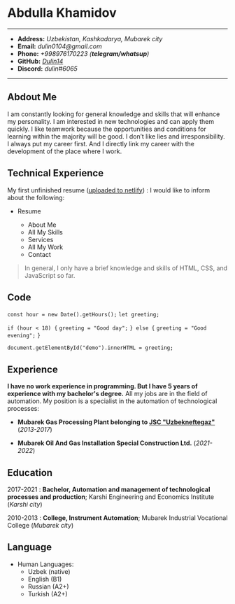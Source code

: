 Abdulla Khamidov
============

-------------------     ----------------------------
* **Address:**                 _Uzbekistan, Kashkadarya, Mubarek city_
* **Email:**                   _dulin0104@gmail.com_
* **Phone:**                   _+998976170223 (**telegram/whatsup**)_ 
* **GitHub:**                  [_Dulin14_](https://github.com/Dulin14)
* **Discord:**                 _dulin#6065_
-------------------     ----------------------------

Abdout Me
---------
I am constantly looking for general knowledge and skills that will enhance my personality.
I am interested in new technologies and can apply them quickly. I like teamwork because
the opportunities and conditions for learning within the majority will be good. I don’t like
lies and irresponsibility.
I always put my career first. And I directly link my career with the development of the
place where I work.


Technical Experience
--------------------

My first unfinished resume ([uploaded to netlify](https://khamidoff.netlify.app/#main))
:   I would like to inform about the following: 

* Resume

    * About Me
    * All My Skills
    * Services 
    * All My Work 
    * Contact

> In general, I only have a brief knowledge and skills of HTML, CSS, and JavaScript so far. 

Code 
---------- 
`const hour = new Date().getHours();`
`let greeting;`

`if (hour < 18) {`
  `greeting = "Good day";`
`} else {`
  `greeting = "Good evening";`
`}`

`document.getElementById("demo").innerHTML = greeting;`

Experience
----------

**I have no work experience in programming. But I have 5 years of experience with my bachelor's degree.**
All my jobs are in the field of automation. My position is a specialist in the automation of technological processes:

* **Mubarek Gas Processing Plant belonging to [JSC "Uzbekneftegaz"](https://www.ung.uz/)** (_2013-2017_)

* **Mubarek Oil And Gas Installation Special Construction Ltd.** (_2021-2022_)

Education
---------

2017-2021
:   **Bachelor, Automation and management of technological processes and production**; Karshi Engineering and Economics Institute (_Karshi city_)

2010-2013
:   **College, Instrument Automation**; Mubarek Industrial Vocational College (_Mubarek city_)

Language
----------------------------------------

* Human Languages:
     * Uzbek (native)
     * English (B1)
     * Russian (A2+)
     * Turkish (A2+)

